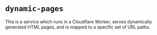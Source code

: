 # `dynamic-pages`

This is a service which runs in a Cloudflare Worker, serves dynamically generated HTML pages, and is mapped to a specific set of URL paths.
